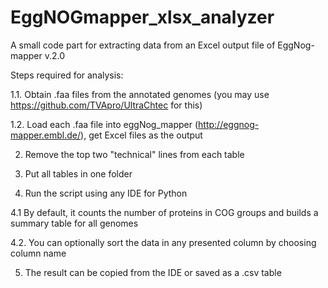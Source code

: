 # EggNOGmapper_xlsx_analyzer
A small code part for extracting data from an Excel output file of EggNog-mapper v.2.0

Steps required for analysis:

1.1. Obtain .faa files from the annotated genomes (you may use https://github.com/TVApro/UltraChtec for this)

1.2. Load each .faa file into eggNog_mapper (http://eggnog-mapper.embl.de/), get Excel files as the output

2. Remove the top two "technical" lines from each table

3. Put all tables in one folder

4. Run the script using any IDE for Python

4.1 By default, it counts the number of proteins in COG groups and builds a summary table for all genomes

4.2. You can optionally sort the data in any presented column by choosing column name

5. The result can be copied from the IDE or saved as a .csv table
